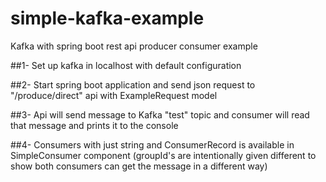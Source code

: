 # simple-kafka-example
Kafka with spring boot rest api producer consumer example

##1- Set up kafka in localhost with default configuration

##2- Start spring boot application and send json request to "/produce/direct" api with ExampleRequest model

##3- Api will send message to Kafka "test" topic and consumer will read that message and prints it to the console

##4- Consumers with just string and ConsumerRecord is available in SimpleConsumer component (groupId's are intentionally given different to show both consumers can get the message in a different way)